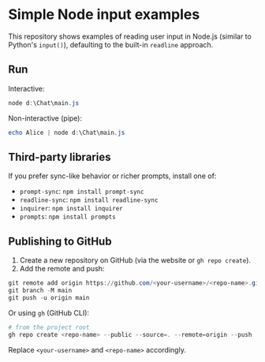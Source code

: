# Simple Node input examples

This repository shows examples of reading user input in Node.js (similar to Python's `input()`), defaulting to the built-in `readline` approach.

## Run

Interactive:

```powershell
node d:\Chat\main.js
```

Non-interactive (pipe):

```powershell
echo Alice | node d:\Chat\main.js
```

## Third-party libraries

If you prefer sync-like behavior or richer prompts, install one of:

- `prompt-sync`: `npm install prompt-sync`
- `readline-sync`: `npm install readline-sync`
- `inquirer`: `npm install inquirer`
- `prompts`: `npm install prompts`

## Publishing to GitHub

1. Create a new repository on GitHub (via the website or `gh repo create`).
2. Add the remote and push:

```powershell
git remote add origin https://github.com/<your-username>/<repo-name>.git
git branch -M main
git push -u origin main
```

Or using `gh` (GitHub CLI):

```powershell
# from the project root
gh repo create <repo-name> --public --source=. --remote=origin --push
```

Replace `<your-username>` and `<repo-name>` accordingly.
